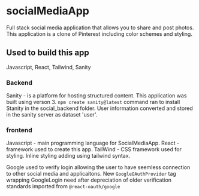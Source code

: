 # socialMediaApp
Full stack social media application that allows you to share and post photos. This application is a clone of Pinterest including color schemes and styling.
## Used to build this app
Javascript, React, Tailwind, Sanity

### Backend
Sanity - is a platform for hosting structured content. This application was built using verson 3.  `npm create sanity@latest` command ran to install Stanity in the social_backend folder. User information converted and stored in the sanity server as dataset 'user'.

### frontend
Javascript - main programming language for SocialMediaApp.
React - framework used to create this app.
TailWind - CSS framework used for styling. Inline styling adding using tailwind syntax.

Google used to verify login allowing the user to have seemless connection to other social media and applicaitons. New `GoogleOAuthProvider` tag wrapping GoogleLogin need after depreciation of older verification standards imported from `@react-oauth/google`
